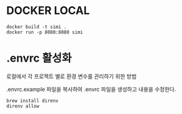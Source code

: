 # DOCKER LOCAL
```
docker build -t simi .
docker run -p 8080:8080 simi
```

# .envrc 활성화 
로컬에서 각 프로젝트 별로 환경 변수를 관리하기 위한 방법 

.envrc.example 파일을 복사하여 .envrc 파일을 생성하고 내용을 수정한다.
```
brew install direnv
direnv allow
```

# 